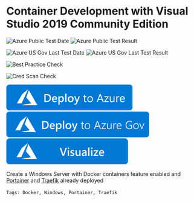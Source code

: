 # Container Development with Visual Studio 2019 Community Edition

![Azure Public Test Date](https://azurequickstartsservice.blob.core.windows.net/badges/portainer-traefik-windows-vm/PublicLastTestDate.svg)
![Azure Public Test Result](https://azurequickstartsservice.blob.core.windows.net/badges/portainer-traefik-windows-vm/PublicDeployment.svg)

![Azure US Gov Last Test Date](https://azurequickstartsservice.blob.core.windows.net/badges/portainer-traefik-windows-vm/FairfaxLastTestDate.svg)
![Azure US Gov Last Test Result](https://azurequickstartsservice.blob.core.windows.net/badges/portainer-traefik-windows-vm/FairfaxDeployment.svg)

![Best Practice Check](https://azurequickstartsservice.blob.core.windows.net/badges/portainer-traefik-windows-vm/BestPracticeResult.svg)

![Cred Scan Check](https://azurequickstartsservice.blob.core.windows.net/badges/portainer-traefik-windows-vm/CredScanResult.svg)

[![Deploy To Azure](https://raw.githubusercontent.com/Azure/azure-quickstart-templates/master/1-CONTRIBUTION-GUIDE/images/deploytoazure.svg?sanitize=true)](https://portal.azure.com/#create/Microsoft.Template/uri/https%3A%2F%2Fraw.githubusercontent.com%2Ftfenster%2Fazure-quickstart-templates%2Fmaster%2Fportainer-traefik-windows-vm%2Fazuredeploy.json)
[![Deploy To Azure US Gov](https://raw.githubusercontent.com/Azure/azure-quickstart-templates/master/1-CONTRIBUTION-GUIDE/images/deploytoazuregov.svg?sanitize=true)](https://portal.azure.us/#create/Microsoft.Template/uri/https%3A%2F%2Fraw.githubusercontent.com%2Ftfenster%2Fazure-quickstart-templates%2Fmaster%2Fportainer-traefik-windows-vm%2Fazuredeploy.json)
[![Visualize](https://raw.githubusercontent.com/Azure/azure-quickstart-templates/master/1-CONTRIBUTION-GUIDE/images/visualizebutton.svg?sanitize=true)](http://armviz.io/#/?load=https%3A%2F%2Fraw.githubusercontent.com%2Ftfenster%2Fazure-quickstart-templates%2Fmaster%2Fportainer-traefik-windows-vm%2Fazuredeploy.json)   



Create a Windows Server with Docker containers feature enabled and [Portainer](https://portainer.io) and [Traefik](https://traefik.io) already deployed

`Tags: Docker, Windows, Portainer, Traefik`